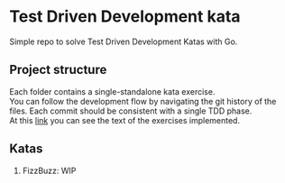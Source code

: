 # Test Driven Development kata
Simple repo to solve Test Driven Development Katas with Go.

## Project structure
Each folder contains a single-standalone kata exercise.  
You can follow the development flow by navigating the git history of the files. Each commit should be consistent with a single TDD phase.  
At this [link](https://tddmanifesto.com/exercises/) you can see the text of the exercises implemented.

## Katas
1. FizzBuzz: WIP